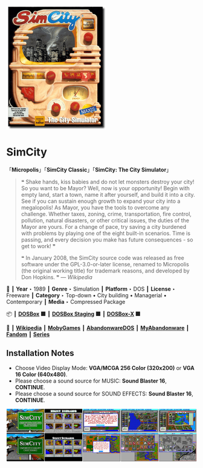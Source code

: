 ![](Thumbnail.png "application-thumbnail")

# SimCity

「**Micropolis**」「**SimCity Classic**」「**SimCity: The City Simulator**」

> ❝ Shake hands, kiss babies and do not let monsters destroy your city! So you want to be Mayor? Well, now is your opportunity! Begin with empty land, start a town, name it after yourself, and build it into a city. See if you can sustain enough growth to expand your city into a megalopolis! As Mayor, you have the tools to overcome any challenge. Whether taxes, zoning, crime, transportation, fire control, pollution, natural disasters, or other critical issues, the duties of the Mayor are yours. For a change of pace, try saving a city burdened with problems by playing one of the eight built-in scenarios. Time is passing, and every decision you make has future consequences - so get to work! ❞
>
> ❝ In January 2008, the SimCity source code was released as free software under the GPL-3.0-or-later license, renamed to Micropolis (the original working title) for trademark reasons, and developed by Don Hopkins. ❞ — *Wikipedia*
>

📌 ┃ **Year** ‣ 1989 ┃ **Genre** ‣ Simulation ┃ **Platform** ‣ DOS ┃ **License** ‣ Freeware ┃ **Category** ‣ Top-down • City building • Managerial • Contemporary ┃ **Media** ‣ Compressed Package 

📦 ┃ **[DOSBox](https://www.dosbox.com/) 🟩** ┃ **[DOSBox Staging](https://dosbox-staging.github.io/) 🟩** ┃ **[DOSBox-X](https://dosbox-x.com/) 🟩** 

📎 ┃ **[Wikipedia](https://en.wikipedia.org/wiki/SimCity_(1989_video_game))** ┃ **[MobyGames](https://www.mobygames.com/game/848/simcity/)** ┃ **[AbandonwareDOS](https://www.abandonwaredos.com/abandonware-game.php?abandonware=SimCity&gid=2662)** ┃ **[MyAbandonware](https://www.myabandonware.com/game/simcity-ri)** ┃ **[Fandom](https://simcity.fandom.com/wiki/SimCity_(1989))** ┃ **[Series](https://en.wikipedia.org/wiki/SimCity)** 

## Installation Notes
- Choose Video Display Mode: **VGA/MCGA 256 Color (320x200)** or **VGA 16 Color (640x480)**.
- Please choose a sound source for MUSIC: **Sound Blaster 16**, **CONTINUE**.
- Please choose a sound source for SOUND EFFECTS: **Sound Blaster 16**, **CONTINUE**.

![](Montage.png "SimCity")


